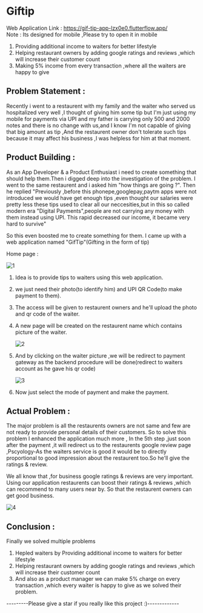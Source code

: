 # Giftip
Web Application Link : https://gif-tip-app-lzx0e0.flutterflow.app/
<br /> Note : Its designed for mobile ,Please try to open it in mobile


1) Providing additional income to waiters for better lifestyle
2) Helping restaurant owners by adding google ratings and  reviews ,which will increase their customer count
3) Making 5% income from every transaction ,where all the waiters are happy to give


## Problem Statement : 
Recently i went to a restaurent with my family and the waiter who served us hospitalized very well ,I thought of giving him some tip but I'm just using my mobile for payments via UPI and my father is carrying only 500 and 2000 notes and there is no change with us,and I know I'm not capable of giving that big amount as tip ,And the restaurent owner don't tolerate such tips because it may affect his business ,I was helpless for him at that moment.

## Product Building :
As an App Developer & a Product Enthusiast i need to create something that should help them.Then i digged deep into the investigation of the problem. I went to the same restaurent and i asked him "how things are going ?".
Then he replied "Previously ,before this phonepe,googlepay,paytm apps were not introduced we would have get enough tips ,even thought our salaries were pretty less these tips used to clear all our neccesities,but in this so called modern era "Digital Payments",people are not carrying any money with them instead using UPI. This rapid decreased our income, it became very hard to survive"

So this even boosted me to create something for them.
I came up with a web application named "GifTip"(Gifting in the form of tip)

Home page : 

   ![1](https://github.com/Sanjoe27/Giftip/assets/98551759/3fab4313-c821-4bb5-9c70-28356d808d29)


1) Idea is to provide tips to waiters using this web application.
2) we just need their photo(to identify him) and UPI QR Code(to make payment to them).
3) The access will be given to restaurent owners and he'll upload the photo and qr code of the waiter.
4) A new page will be created on the restaurent name which contains picture of the waiter.


    ![2](https://github.com/Sanjoe27/Giftip/assets/98551759/e61ae105-c8c0-4f05-bf6a-d792a0f17362)

   
6) And by clicking on the waiter picture ,we will be redirect to payment gateway as the backend procedure will be done(redirect to waiters account as he gave his qr code)

    ![3](https://github.com/Sanjoe27/Giftip/assets/98551759/2c458758-fa74-4e99-87a5-17c7512be8c8)
   
8) Now just select the mode of payment and make the payment.


## Actual Problem :
The major problem is all the restaurents owners are not same and few are not ready to provide personal details of their customers. So to solve this problem I enhanced the application much more ,
In the 5th step ,just soon after the payment ,it will redirect us to the restaurents google review page ,Pscyology-As the waiters service is good it would be to directly proportional to good impression about the restaurent too.So he'll give the ratings & review.

We all know that ,for business google ratings & reviews are very important. Using our application restaurents can boost their ratings & reviews ,which can recommend to many users near by. So that the restaurent owners can get good business. 

  ![4](https://github.com/Sanjoe27/Giftip/assets/98551759/b02d5869-8315-4330-972b-52fa74b5f3f1)


## Conclusion :
Finally we solved multiple problems
1) Hepled waiters by Providing additional income to waiters for better lifestyle
2) Helping restaurant owners by adding google ratings and  reviews ,which will increase their customer count
3) And also as a product manager we can make 5% charge on every transaction ,which every waiter is happy to give as we solved their problem.


---------Please give a star if you really like this project :)-------------

